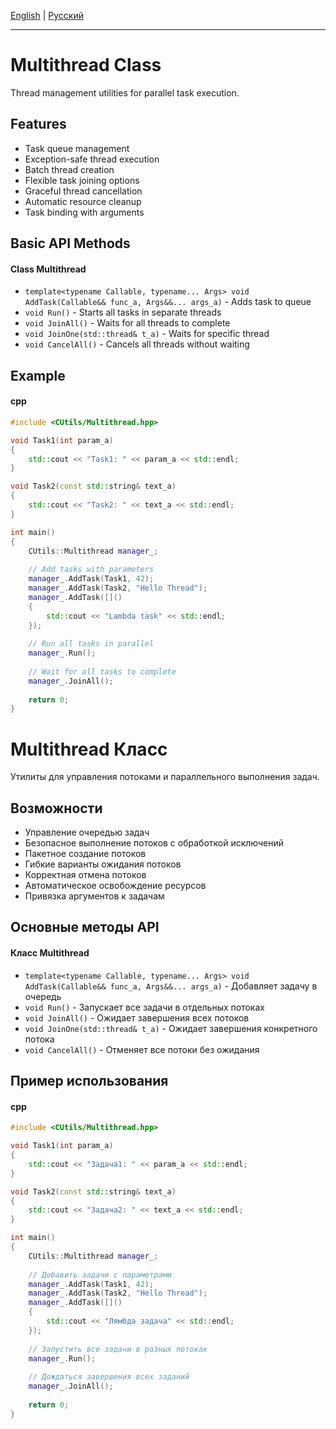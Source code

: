 [English](#en) | [Русский](#ru)

---

<a id="en"></a>
# Multithread Class

Thread management utilities for parallel task execution.

## Features
- Task queue management
- Exception-safe thread execution
- Batch thread creation
- Flexible task joining options
- Graceful thread cancellation
- Automatic resource cleanup
- Task binding with arguments

## Basic API Methods
#### Class Multithread
- `template<typename Callable, typename... Args> void AddTask(Callable&& func_a, Args&&... args_a)` - Adds task to queue
- `void Run()` - Starts all tasks in separate threads
- `void JoinAll()` - Waits for all threads to complete
- `void JoinOne(std::thread& t_a)` - Waits for specific thread
- `void CancelAll()` - Cancels all threads without waiting

## Example
#### cpp
```cpp
#include <CUtils/Multithread.hpp>

void Task1(int param_a) 
{
    std::cout << "Task1: " << param_a << std::endl;
}

void Task2(const std::string& text_a) 
{
    std::cout << "Task2: " << text_a << std::endl;
}

int main()
{
    CUtils::Multithread manager_;
    
    // Add tasks with parameters
    manager_.AddTask(Task1, 42);
    manager_.AddTask(Task2, "Hello Thread");
    manager_.AddTask([]() 
	{
        std::cout << "Lambda task" << std::endl;
    });
    
    // Run all tasks in parallel
    manager_.Run();
    
    // Wait for all tasks to complete
    manager_.JoinAll();
    
    return 0;
}
```

<a id="ru"></a>

# Multithread Класс
Утилиты для управления потоками и параллельного выполнения задач.

## Возможности
- Управление очередью задач
- Безопасное выполнение потоков с обработкой исключений
- Пакетное создание потоков
- Гибкие варианты ожидания потоков
- Корректная отмена потоков
- Автоматическое освобождение ресурсов
- Привязка аргументов к задачам

## Основные методы API
#### Класс Multithread
- `template<typename Callable, typename... Args> void AddTask(Callable&& func_a, Args&&... args_a)` - Добавляет задачу в очередь
- `void Run()` - Запускает все задачи в отдельных потоках
- `void JoinAll()` - Ожидает завершения всех потоков
- `void JoinOne(std::thread& t_a)` - Ожидает завершения конкретного потока
- `void CancelAll()` - Отменяет все потоки без ожидания

## Пример использования
#### cpp
```cpp
#include <CUtils/Multithread.hpp>

void Task1(int param_a) 
{
    std::cout << "Задача1: " << param_a << std::endl;
}

void Task2(const std::string& text_a) 
{
    std::cout << "Задача2: " << text_a << std::endl;
}

int main()
{
    CUtils::Multithread manager_;
    
    // Добавить задачи с параметрами
    manager_.AddTask(Task1, 42);
    manager_.AddTask(Task2, "Hello Thread");
    manager_.AddTask([]() 
	{
        std::cout << "Лямбда задача" << std::endl;
    });
    
    // Запустить все задачи в разных потоках
    manager_.Run();
    
    // Дождаться завершения всех заданий
    manager_.JoinAll();
    
    return 0;
}
```